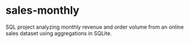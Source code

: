 # sales-monthly
SQL project analyzing monthly revenue and order volume from an online sales dataset using aggregations in SQLite.
